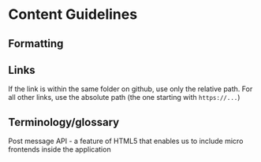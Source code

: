 # Content Guidelines

## Formatting

## Links

If the link is within the same folder on github, use only the relative path.
For all other links, use the absolute path (the one starting with `https://...`) 

## Terminology/glossary 

Post message API - a feature of HTML5 that enables us to include micro frontends inside the application 
